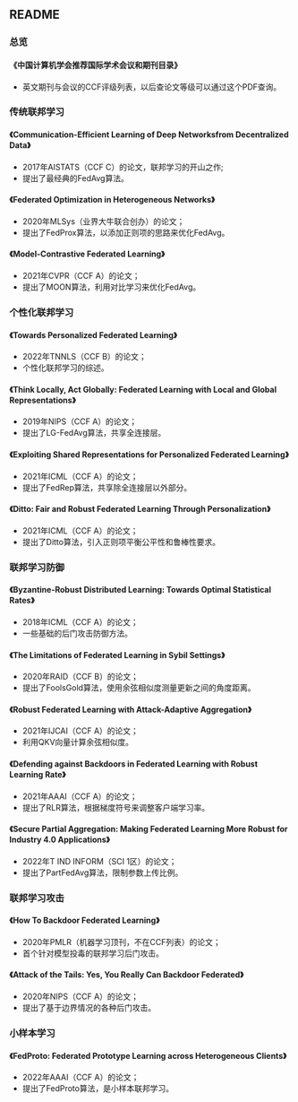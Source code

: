 ## README

### 总览

#### 《中国计算机学会推荐国际学术会议和期刊目录》

- 英文期刊与会议的CCF评级列表，以后查论文等级可以通过这个PDF查询。

### 传统联邦学习

#### 《Communication-Efficient Learning of Deep Networksfrom Decentralized Data》

- 2017年AISTATS（CCF C）的论文，联邦学习的开山之作;
- 提出了最经典的FedAvg算法。

#### 《Federated Optimization in Heterogeneous Networks》

- 2020年MLSys（业界大牛联合创办）的论文；
- 提出了FedProx算法，以添加正则项的思路来优化FedAvg。

#### 《Model-Contrastive Federated Learning》

- 2021年CVPR（CCF A）的论文；
- 提出了MOON算法，利用对比学习来优化FedAvg。

### 个性化联邦学习

#### 《Towards Personalized Federated Learning》

- 2022年TNNLS（CCF B）的论文；
- 个性化联邦学习的综述。

#### 《Think Locally, Act Globally: Federated Learning with Local and Global Representations》

- 2019年NIPS（CCF A）的论文；
- 提出了LG-FedAvg算法，共享全连接层。

#### 《Exploiting Shared Representations for Personalized Federated Learning》

- 2021年ICML（CCF A）的论文；
- 提出了FedRep算法，共享除全连接层以外部分。

#### 《Ditto: Fair and Robust Federated Learning Through Personalization》

- 2021年ICML（CCF A）的论文；
- 提出了Ditto算法，引入正则项平衡公平性和鲁棒性要求。

### 联邦学习防御

#### 《Byzantine-Robust Distributed Learning: Towards Optimal Statistical Rates》

- 2018年ICML（CCF A）的论文；
- 一些基础的后门攻击防御方法。

#### 《The Limitations of Federated Learning in Sybil Settings》

- 2020年RAID（CCF B）的论文；
- 提出了FoolsGold算法，使用余弦相似度测量更新之间的角度距离。

#### 《Robust Federated Learning with Attack-Adaptive Aggregation》

- 2021年IJCAI（CCF A）的论文；
- 利用QKV向量计算余弦相似度。

#### 《Defending against Backdoors in Federated Learning with Robust Learning Rate》

- 2021年AAAI（CCF A）的论文；
- 提出了RLR算法，根据梯度符号来调整客户端学习率。

#### 《Secure Partial Aggregation: Making Federated Learning More Robust for Industry 4.0 Applications》

- 2022年T IND INFORM（SCI 1区）的论文；
- 提出了PartFedAvg算法，限制参数上传比例。

### 联邦学习攻击

#### 《How To Backdoor Federated Learning》

- 2020年PMLR（机器学习顶刊，不在CCF列表）的论文；
- 首个针对模型投毒的联邦学习后门攻击。

#### 《Attack of the Tails: Yes, You Really Can Backdoor Federated》

- 2020年NIPS（CCF A）的论文；
- 提出了基于边界情况的各种后门攻击。

### 小样本学习

#### 《FedProto: Federated Prototype Learning across Heterogeneous Clients》

- 2022年AAAI（CCF A）的论文；
- 提出了FedProto算法，是小样本联邦学习。